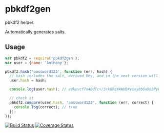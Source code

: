 pbkdf2gen
=========

pbkdf2 helper.

Automatically generates salts.

## Usage

```javascript
var pbkdf2 = require('pbkdf2gen');
var user = {name: 'Anthony'};

pbkdf2.hash('password123', function (err, hash) {
  // hash includes the salt, derived key, and in the next version will contain the number of iterations
  user.hash = hash;

  console.log(user.hash); // xOkuvcf7n4OdTc+/3rkGRqYAWUDXvuxy8bGaDb3PyPEBdVBVwEi2yw+fLHQW

  // check it
  pbkdf2.compare(user.hash, 'password123', function (err, correct) {
    console.log(correct); // true
  });
});
```

[![Build Status](https://travis-ci.org/aantthony/pbkdf2gen.png?branch=master)](https://travis-ci.org/aantthony/pbkdf2gen) [![Coverage Status](https://coveralls.io/repos/aantthony/pbkdf2gen/badge.png?branch=master)](https://coveralls.io/r/aantthony/pbkdf2gen?branch=master)
